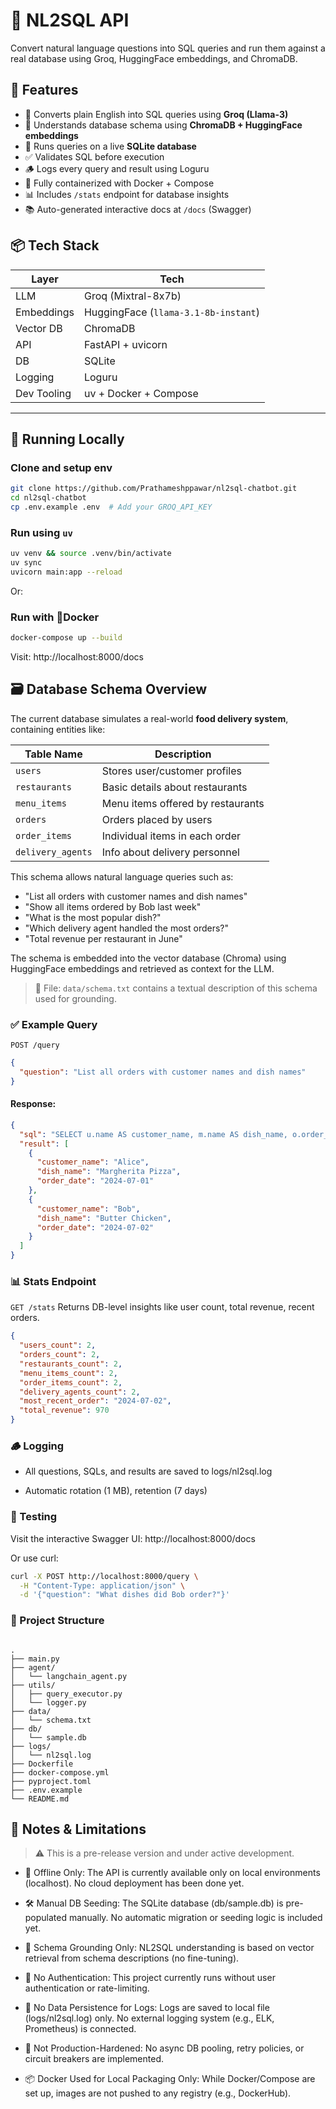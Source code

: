 # 🧠 NL2SQL API

Convert natural language questions into SQL queries and run them against a real database using Groq, HuggingFace embeddings, and ChromaDB.

## 🧪 Features

- 🧾 Converts plain English into SQL queries using **Groq (Llama-3)**
- 🧠 Understands database schema using **ChromaDB + HuggingFace embeddings**
- 💾 Runs queries on a live **SQLite database**
- ✅ Validates SQL before execution
- 🪵 Logs every query and result using Loguru
- 🐳 Fully containerized with Docker + Compose
- 📊 Includes `/stats` endpoint for database insights
- 📚 Auto-generated interactive docs at `/docs` (Swagger)

## 📦 Tech Stack

| Layer        | Tech                                |
|--------------|--------------------------------------|
| LLM          | Groq (Mixtral-8x7b)                  |
| Embeddings   | HuggingFace (`llama-3.1-8b-instant`)     |
| Vector DB    | ChromaDB                             |
| API          | FastAPI + uvicorn                    |
| DB           | SQLite                               |
| Logging      | Loguru                               |
| Dev Tooling  | uv + Docker + Compose                |

---

## 🚀 Running Locally

### Clone and setup env

```bash
git clone https://github.com/Prathameshppawar/nl2sql-chatbot.git
cd nl2sql-chatbot
cp .env.example .env  # Add your GROQ_API_KEY

```
### Run using `uv`

```bash
uv venv && source .venv/bin/activate
uv sync
uvicorn main:app --reload
```
Or:

### Run with 🐋Docker

```bash 
docker-compose up --build
```

Visit: http://localhost:8000/docs


## 🗃️ Database Schema Overview

The current database simulates a real-world **food delivery system**, containing entities like:

| Table Name       | Description                                  |
|------------------|----------------------------------------------|
| `users`          | Stores user/customer profiles                |
| `restaurants`    | Basic details about restaurants              |
| `menu_items`     | Menu items offered by restaurants            |
| `orders`         | Orders placed by users                       |
| `order_items`    | Individual items in each order               |
| `delivery_agents`| Info about delivery personnel                |

This schema allows natural language queries such as:

- "List all orders with customer names and dish names"
- "Show all items ordered by Bob last week"
- "What is the most popular dish?"
- "Which delivery agent handled the most orders?"
- "Total revenue per restaurant in June"

The schema is embedded into the vector database (Chroma) using HuggingFace embeddings and retrieved as context for the LLM.

> 📁 File: `data/schema.txt` contains a textual description of this schema used for grounding.

### ✅ Example Query

`POST /query`
```json
{
  "question": "List all orders with customer names and dish names"
}

```

#### Response: 
```json
{
  "sql": "SELECT u.name AS customer_name, m.name AS dish_name, o.order_date \nFROM orders o \nJOIN users u ON o.user_id = u.id \nJOIN menu_items m ON o.restaurant_id = m.restaurant_id",
  "result": [
    {
      "customer_name": "Alice",
      "dish_name": "Margherita Pizza",
      "order_date": "2024-07-01"
    },
    {
      "customer_name": "Bob",
      "dish_name": "Butter Chicken",
      "order_date": "2024-07-02"
    }
  ]
}

```

### 📊 Stats Endpoint
`GET /stats`
Returns DB-level insights like user count, total revenue, recent orders.

```json
{
  "users_count": 2,
  "orders_count": 2,
  "restaurants_count": 2,
  "menu_items_count": 2,
  "order_items_count": 2,
  "delivery_agents_count": 2,
  "most_recent_order": "2024-07-02",
  "total_revenue": 970
}
```

### 🪵 Logging

- All questions, SQLs, and results are saved to logs/nl2sql.log

- Automatic rotation (1 MB), retention (7 days)

### 🧪 Testing
Visit the interactive Swagger UI:
http://localhost:8000/docs

Or use curl:

```bash
curl -X POST http://localhost:8000/query \
  -H "Content-Type: application/json" \
  -d '{"question": "What dishes did Bob order?"}'
```
### 🧱 Project Structure
```pgsql

.
├── main.py
├── agent/
│   └── langchain_agent.py
├── utils/
│   ├── query_executor.py
│   └── logger.py
├── data/
│   └── schema.txt
├── db/
│   └── sample.db
├── logs/
│   └── nl2sql.log
├── Dockerfile
├── docker-compose.yml
├── pyproject.toml
├── .env.example
└── README.md
```

## 📝 Notes & Limitations
> ⚠️ This is a pre-release version and under active development.

- 🚫 Offline Only: The API is currently available only on local environments (localhost). No cloud deployment has been done yet.

- 🛠️ Manual DB Seeding: The SQLite database (db/sample.db) is pre-populated manually. No automatic migration or seeding logic is included yet.

- 🧠 Schema Grounding Only: NL2SQL understanding is based on vector retrieval from schema descriptions (no fine-tuning).

- 💬 No Authentication: This project currently runs without user authentication or rate-limiting.

- 🔐 No Data Persistence for Logs: Logs are saved to local file (logs/nl2sql.log) only. No external logging system (e.g., ELK, Prometheus) is connected.

- 🧪 Not Production-Hardened: No async DB pooling, retry policies, or circuit breakers are implemented.

- 📦 Docker Used for Local Packaging Only: While Docker/Compose are set up, images are not pushed to any registry (e.g., DockerHub).
